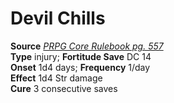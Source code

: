 # Devil Chills

**Source** [_PRPG Core Rulebook pg. 557_](http://paizo.com/pathfinderRPG/v5748btpy88yj)  
**Type** injury; **Fortitude Save** DC 14  
**Onset** 1d4 days; **Frequency** 1/day  
**Effect** 1d4 Str damage  
**Cure** 3 consecutive saves